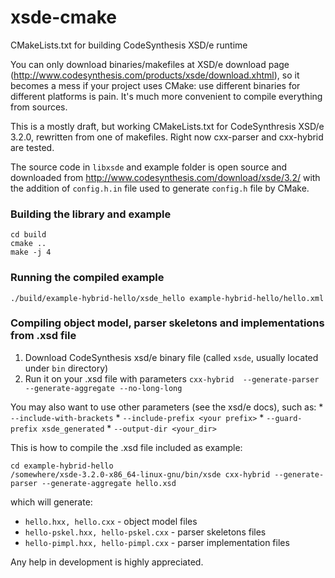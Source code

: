 xsde-cmake
==========

CMakeLists.txt for building CodeSynthesis XSD/e runtime


You can only download binaries/makefiles at XSD/e download page (http://www.codesynthesis.com/products/xsde/download.xhtml), so it becomes a mess if your project uses CMake: use different binaries for different platforms is pain. It's much more convenient to compile everything from sources. 

This is a mostly draft, but working CMakeLists.txt for CodeSynthresis XSD/e 3.2.0, rewritten from one of makefiles. Right now cxx-parser and cxx-hybrid are tested. 

The source code in `libxsde` and example folder is open source and downloaded from http://www.codesynthesis.com/download/xsde/3.2/ with the addition of `config.h.in` file used to generate `config.h` file by CMake. 

### Building the library and example

    cd build
    cmake ..
    make -j 4
    
### Running the compiled example
    ./build/example-hybrid-hello/xsde_hello example-hybrid-hello/hello.xml
    
### Compiling object model, parser skeletons and implementations from .xsd file
   1. Download CodeSynthesis xsd/e binary file (called `xsde`, usually located under `bin` directory)
   2. Run it on your .xsd file with parameters `cxx-hybrid  --generate-parser --generate-aggregate --no-long-long`
   
   You may also want to use other parameters (see the xsd/e docs), such as:
     * `--include-with-brackets`
     * `--include-prefix <your prefix>`
     * `--guard-prefix xsde_generated`
     * `--output-dir <your_dir>`
  
This is how to compile the .xsd file included as example:
   
    cd example-hybrid-hello
    /somewhere/xsde-3.2.0-x86_64-linux-gnu/bin/xsde cxx-hybrid --generate-parser --generate-aggregate hello.xsd

which will generate:

* `hello.hxx, hello.cxx` - object model files
* `hello-pskel.hxx, hello-pskel.cxx` - parser skeletons files
* `hello-pimpl.hxx, hello-pimpl.cxx` - parser implementation files
    

Any help in development is highly appreciated.
    
